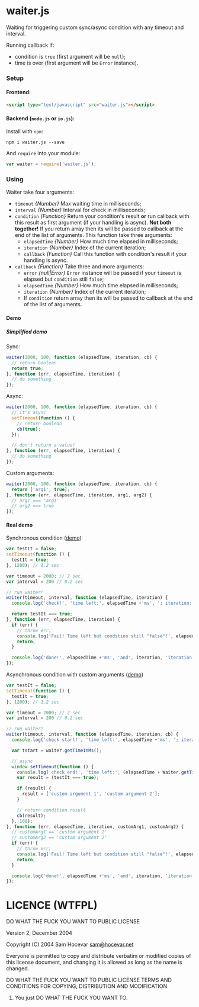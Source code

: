 # waiter.js
Waiting for triggering custom sync/async condition with any timeout and interval.

Running callback if:
* condition is ```true``` (first argument will be ```null```);
* time is over (first argument will be ```Error``` instance).


### Setup
#### Frontend:
```html
<script type="text/javascript" src="waiter.js"></script>
```

#### Backend (```node.js``` or ```io.js```):

Install with ```npm```:
```
npm i waiter.js --save
```

And ```require``` into your module:
```javascript
var waiter = require('waiter.js');
```


### Using
Waiter take four arguments:

* ```timeout``` *{Number}* Max waiting time in milliseconds;
* ```interval``` *{Number}* Interval for check in milliseconds;
* ```condition``` *{Function}* Return your condition's result **or** run callback with this result as first argument (if your handling is async). **Not both together!**
  If you return array then its will be passed to callback at the end of the list of arguments.
  This function take three arguments:
  * ```elapsedTime``` *{Number}* How much time elapsed in milliseconds;
  * ```iteration``` *{Number}* Index of the current iteration;
  * ```callback``` *{Function}* Call this function with condition's result if your handling is async.
* ```callback``` *{Function}* Take three and more arguments:
  * ```error``` *{null|Error}* ```Error``` instance will be passed if your ```timeout``` is elapsed but ```condition``` still ```false```;
  * ```elapsedTime``` *{Number}* How much time elapsed in milliseconds;
  * ```iteration``` *{Number}* Index of the current iteration;
  * If ```condition``` return array then its will be passed to callback at the end of the list of arguments.


#### Demo
##### Simplified demo
Sync:
```javascript
waiter(2000, 100, function (elapsedTime, iteration, cb) {
  // return boolean
  return true;
}, function (err, elapsedTime, iteration) {
  // do something
});
```

Async:
```javascript
waiter(2000, 100, function (elapsedTime, iteration, cb) {
  // it's async
  setTimeout(function () {
    // return boolean
    cb(true);
  });

  // don't return a value!
}, function (err, elapsedTime, iteration) {
  // do something
});
```

Custom arguments:
```javascript
waiter(2000, 100, function (elapsedTime, iteration, cb) {
  return ['arg1', true];
}, function (err, elapsedTime, iteration, arg1, arg2) {
  // arg1 === 'arg1'
  // arg2 === true
});
```


#### Real demo
Synchronous condition ([demo](http://jsfiddle.net/antixrist/o3vL99z8/))
```javascript
var testIt = false;
setTimeout(function () {
  testIt = true;
}, 1200); // 1.2 sec

var timeout = 2000; // 2 sec
var interval = 200 // 0.2 sec

// run waiter!
waiter(timeout, interval, function (elapsedTime, iteration) {
  console.log('check!', 'time left:', elapsedTime +'ms', '; iteration:', iteration, '; testIt:', testIt);

  return testIt === true;
}, function (err, elapsedTime, iteration) {
  if (err) {
    // throw err;
    console.log('Fail! Time left but condition still "false"!', elapsedTime +'ms', 'and', iteration, 'iteration', '; testIt:', testIt);
    return;
  }

  console.log('done!', elapsedTime +'ms', 'and', iteration, 'iteration', '; testIt:', testIt);
});
```


Asynchronous condition with custom arguments ([demo](http://jsfiddle.net/antixrist/m6hd2n8a/))
```javascript
var testIt = false;
setTimeout(function () {
  testIt = true;
}, 1200); // 1.2 sec

var timeout = 2000; // 2 sec
var interval = 200 // 0.2 sec

// run waiter!
waiter(timeout, interval, function (elapsedTime, iteration, cb) {
  console.log('check start!', 'time left:', elapsedTime +'ms', '; iteration:', iteration, '; testIt:', testIt);

  var tstart = waiter.getTimeInMs();

  // async
  window.setTimeout(function () {
    console.log('check end!', 'time left:', (elapsedTime + Waiter.getTimeInMs() - tstart) +'ms', '; iteration:', iteration, '; testIt:', testIt);
    var result = (testIt === true);

    if (result) {
      result = ['custom argument 1', 'custom argument 2'];
    }

    // return condition result
    cb(result);
  }, 100);
}, function (err, elapsedTime, iteration, customArg1, customArg2) {
  // customArg1 == 'custom argument 1'
  // customArg2 == 'custom argument 2'
  if (err) {
    // throw err;
    console.log('Fail! Time left but condition still "false"!', elapsedTime +'ms', 'and', iteration, 'iteration', '; testIt:', testIt);
    return;
  }

  console.log('done!', elapsedTime +'ms', 'and', iteration, 'iteration', '; testIt:', testIt);
});
```


# LICENCE (WTFPL)
DO WHAT THE FUCK YOU WANT TO PUBLIC LICENSE

Version 2, December 2004

Copyright (C) 2004 Sam Hocevar <sam@hocevar.net>

Everyone is permitted to copy and distribute verbatim or modified
copies of this license document, and changing it is allowed as long
as the name is changed.

DO WHAT THE FUCK YOU WANT TO PUBLIC LICENSE TERMS AND CONDITIONS FOR COPYING, DISTRIBUTION AND MODIFICATION

1. You just DO WHAT THE FUCK YOU WANT TO.